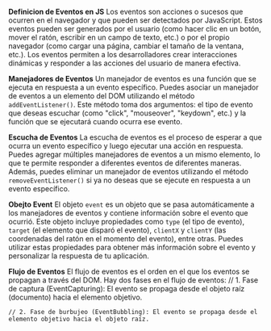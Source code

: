 **Definicion de Eventos en JS**
Los eventos son acciones o sucesos que ocurren en el navegador y que pueden ser detectados por JavaScript. Estos eventos pueden ser generados por el usuario (como hacer clic en un botón, mover el ratón, escribir en un campo de texto, etc.) o por el propio navegador (como cargar una página, cambiar el tamaño de la ventana, etc.). Los eventos permiten a los desarrolladores crear interacciones dinámicas y responder a las acciones del usuario de manera efectiva.

**Manejadores de Eventos**
Un manejador de eventos es una función que se ejecuta en respuesta a un evento específico. Puedes asociar un manejador de eventos a un elemento del DOM utilizando el método `addEventListener()`. Este método toma dos argumentos: el tipo de evento que deseas escuchar (como "click", "mouseover", "keydown", etc.) y la función que se ejecutará cuando ocurra ese evento.

**Escucha de Eventos**
La escucha de eventos es el proceso de esperar a que ocurra un evento específico y luego ejecutar una acción en respuesta. Puedes agregar múltiples manejadores de eventos a un mismo elemento, lo que te permite responder a diferentes eventos de diferentes maneras. Además, puedes eliminar un manejador de eventos utilizando el método `removeEventListener()` si ya no deseas que se ejecute en respuesta a un evento específico.

**Obejto Event**
El objeto `event` es un objeto que se pasa automáticamente a los manejadores de eventos y contiene información sobre el evento que ocurrió. Este objeto incluye propiedades como `type` (el tipo de evento), `target` (el elemento que disparó el evento), `clientX` y `clientY` (las coordenadas del ratón en el momento del evento), entre otras. Puedes utilizar estas propiedades para obtener más información sobre el evento y personalizar la respuesta de tu aplicación.

**Flujo de Eventos**
El flujo de eventos es el orden en el que los eventos se propagan a través del DOM. Hay dos fases en el flujo de eventos:
    // 1. Fase de captura (EventCapturing): El evento se propaga desde el objeto raíz (documento) hacia el elemento objetivo.
    
    // 2. Fase de burbujeo (EventBubbling): El evento se propaga desde el elemento objetivo hacia el objeto raíz.

